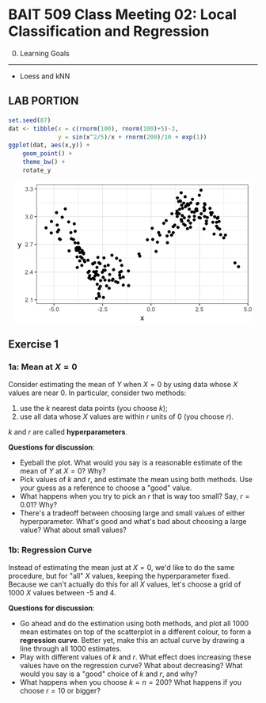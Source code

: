 BAIT 509 Class Meeting 02: Local Classification and Regression
================

0. Learning Goals
-----------------

-   Loess and kNN

LAB PORTION
-----------

``` r
set.seed(87)
dat <- tibble(x = c(rnorm(100), rnorm(100)+5)-3,
              y = sin(x^2/5)/x + rnorm(200)/10 + exp(1))
ggplot(dat, aes(x,y)) + 
    geom_point() +
    theme_bw() + 
    rotate_y
```

<img src="cm02-local_files/figure-markdown_github-ascii_identifiers/unnamed-chunk-1-1.png" style="display: block; margin: auto;" />

Exercise 1
----------

### 1a: Mean at *X* = 0

Consider estimating the mean of *Y* when *X* = 0 by using data whose *X* values are near 0. In particular, consider two methods:

1.  use the *k* nearest data points (you choose *k*);
2.  use all data whose *X* values are within *r* units of 0 (you choose *r*).

*k* and *r* are called **hyperparameters**.

**Questions for discussion**:

-   Eyeball the plot. What would you say is a reasonable estimate of the mean of *Y* at *X* = 0? Why?
-   Pick values of *k* and *r*, and estimate the mean using both methods. Use your guess as a reference to choose a "good" value.
-   What happens when you try to pick an *r* that is way too small? Say, *r* = 0.01? Why?
-   There's a tradeoff between choosing large and small values of either hyperparameter. What's good and what's bad about choosing a large value? What about small values?

### 1b: Regression Curve

Instead of estimating the mean just at *X* = 0, we'd like to do the same procedure, but for "all" *X* values, keeping the hyperparameter fixed. Because we can't actually do this for all *X* values, let's choose a grid of 1000 *X* values between -5 and 4.

**Questions for discussion**:

-   Go ahead and do the estimation using both methods, and plot all 1000 mean estimates on top of the scatterplot in a different colour, to form a **regression curve**. Better yet, make this an actual curve by drawing a line through all 1000 estimates.
-   Play with different values of *k* and *r*. What effect does increasing these values have on the regression curve? What about decreasing? What would you say is a "good" choice of *k* and *r*, and why?
-   What happens when you choose *k* = *n* = 200? What happens if you choose *r* = 10 or bigger?
